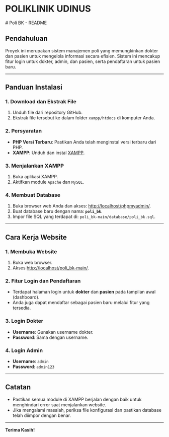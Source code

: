 <h1>POLIKLINIK UDINUS</h1>
# Poli BK - README

## Pendahuluan

Proyek ini merupakan sistem manajemen poli yang memungkinkan dokter dan pasien untuk mengelola informasi secara efisien. Sistem ini mencakup fitur login untuk dokter, admin, dan pasien, serta pendaftaran untuk pasien baru.

---

## Panduan Instalasi

### 1. Download dan Ekstrak File

1. Unduh file dari repository GitHub.
2. Ekstrak file tersebut ke dalam folder `xampp/htdocs` di komputer Anda.

### 2. Persyaratan

- **PHP Versi Terbaru**: Pastikan Anda telah menginstal versi terbaru dari PHP.
- **XAMPP**: Unduh dan instal [XAMPP](https://www.apachefriends.org/index.html).

### 3. Menjalankan XAMPP

1. Buka aplikasi XAMPP.
2. Aktifkan module `Apache` dan `MySQL`.

### 4. Membuat Database

1. Buka browser web Anda dan akses: [http://localhost/phpmyadmin/](http://localhost/phpmyadmin/).
2. Buat database baru dengan nama: **`poli_bk`**.
3. Impor file SQL yang terdapat di: `poli_bk-main/database/poli_bk.sql`.

---

## Cara Kerja Website

### 1. Membuka Website

1. Buka web browser.
2. Akses [http://localhost/poli\_bk-main/](http://localhost/poli_bk-main/).

### 2. Fitur Login dan Pendaftaran

- Terdapat halaman login untuk **dokter** dan **pasien** pada tampilan awal (dashboard).
- Anda juga dapat mendaftar sebagai pasien baru melalui fitur yang tersedia.

### 3. Login Dokter

- **Username**: Gunakan username dokter.
- **Password**: Sama dengan username.

### 4. Login Admin

- **Username**: `admin`
- **Password**: `admin123`

---

## Catatan

- Pastikan semua module di XAMPP berjalan dengan baik untuk menghindari error saat menjalankan website.
- Jika mengalami masalah, periksa file konfigurasi dan pastikan database telah diimpor dengan benar.

---

**Terima Kasih!**


